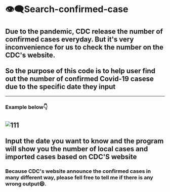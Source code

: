 # 👁‍🗨Search-confirmed-case
## Due to the pandemic, CDC release the number of confirmed cases everyday. But it's very inconvenience for us to check the number on the CDC's website. <br><br/>So the purpose of this code is to help user find out the number of confirmed  Covid-19 casese due to the specific date they input
---
### Example below👇
![111](https://user-images.githubusercontent.com/79236612/130445758-98d6ce35-bdf3-47cb-9431-2fbbe8f01d1c.png) <br></br> Input the date you want to know and the program will show you the number of local cases and imported cases based on CDC'S website
---
### Because CDC's website announce the confirmed cases in many different way, please fell free to tell me if there is any wrong output😄.
